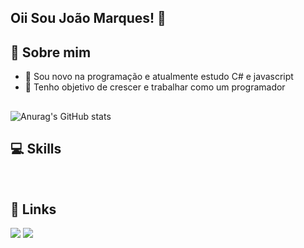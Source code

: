 ## Oii Sou João Marques! 👋
## 🚀 Sobre mim

- 🌱 Sou novo na programação e atualmente estudo C# e javascript
- 🏅 Tenho objetivo de crescer e trabalhar como um programador
##

![Anurag's GitHub stats](https://github-readme-stats.vercel.app/api?username=JoaoVMarques&show_icons=true&theme=radical)

## 💻 Skills
<div>
    <img align="center" alt="" src="https://img.shields.io/badge/C%23-239120?style=for-the-badge&logo=c-sharp&logoColor=white">
    <img align="center" alt="" src="https://img.shields.io/badge/JavaScript-323330?style=for-the-badge&logo=javascript&logoColor=F7DF1E">
</div>


## 🔗 Links

<div>
    <a href="https://www.linkedin.com/in/joao-marques-ba302a19b/" target="_blank"><img src="https://img.shields.io/badge/LinkedIn-0077B5?style=for-the-badge&logo=linkedin&logoColor=white" target="_blank"></a>
      <a href="https://www.instagram.com/joaovictormarquesf_/" target="_blank"><img src="https://img.shields.io/badge/Instagram-E4405F?style=for-the-badge&logo=instagram&logoColor=white" target="_blank"></a>
</div>
